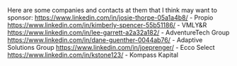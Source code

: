 Here are some companies and contacts at them that I think may want to sponsor: https://www.linkedin.com/in/josie-thorpe-05a1a4b8/ - Propio
https://www.linkedin.com/in/kimberly-spencer-55b51186/ - VMLY&R
https://www.linkedin.com/in/lee-garrett-a2a32a182/ - AdventureTech Group
https://www.linkedin.com/in/dane-guenther-0044ab76/ - Adaptive Solutions Group
https://www.linkedin.com/in/joeprenger/ - Ecco Select
https://www.linkedin.com/in/kstone123/ - Kompass Kapital
